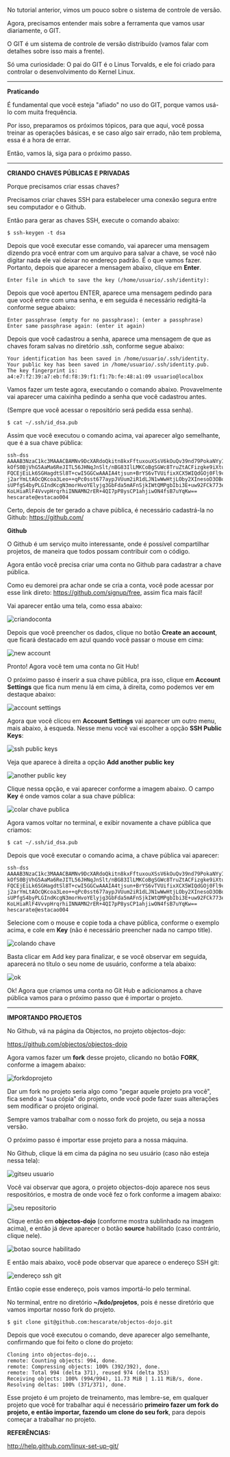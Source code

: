 No tutorial anterior, vimos um pouco sobre o sistema de controle de versão. 

Agora, precisamos entender mais sobre a ferramenta que vamos usar diariamente, o GIT. 

O GIT é um sistema de controle de versão distribuído (vamos falar com detalhes sobre isso mais a frente). 

Só uma curiosidade: O pai do GIT é o Linus Torvalds, e ele foi criado para controlar o desenvolvimento do Kernel Linux. 

***

**Praticando**

É fundamental que você esteja "afiado" no uso do GIT, porque vamos usá-lo com muita frequência.

Por isso, preparamos os próximos tópicos, para que aqui, você possa treinar as operações básicas, e se caso algo sair errado, não tem problema, essa é a hora de errar.

Então, vamos lá, siga para o próximo passo. 

***

**CRIANDO CHAVES PÚBLICAS E PRIVADAS** 

Porque precisamos criar essas chaves?

Precisamos criar chaves SSH para estabelecer uma conexão segura entre seu computador e o Github. 

Então para gerar as chaves SSH, execute o comando abaixo: 

```
$ ssh-keygen -t dsa
```

Depois que você executar esse comando, vai aparecer uma mensagem dizendo pra você entrar com um arquivo para salvar a chave, se você não digitar nada ele vai deixar no endereço padrão. É o que vamos fazer. Portanto, depois que aparecer a mensagem abaixo, clique em **Enter**. 

```
Enter file in which to save the key (/home/usuario/.ssh/identity):
```

Depois que você apertou ENTER, aparece uma mensagem pedindo para que você entre com uma senha, e em seguida é necessário redigitá-la conforme segue abaixo: 

```
Enter passphrase (empty for no passphrase): (enter a passphrase)
Enter same passphrase again: (enter it again)
```

Depois que você cadastrou a senha, aparece uma mensagem de que as chaves foram salvas no diretório .ssh, conforme segue abaixo: 


```
Your identification has been saved in /home/usuario/.ssh/identity.
Your public key has been saved in /home/usuario/.ssh/identity.pub.
The key fingerprint is:
a4:e7:f2:39:a7:eb:fd:f8:39:f1:f1:7b:fe:48:a1:09 usuario@localbox
```

Vamos fazer um teste agora, executando o comando abaixo. Provavelmente vai aparecer uma caixinha pedindo a senha que você cadastrou antes.

(Sempre que você acessar o repositório será pedida essa senha).

```
$ cat ~/.ssh/id_dsa.pub
```

Assim que você executou o comando acima, vai aparecer algo semelhante, que é a sua chave pública: 


```
ssh-dss AAAAB3NzaC1kc3MAAACBAMNv9DcXARdoQkitn8kxFftuxouXSsV6kOuQv39nd79PokaNYyIUQ6RTxET2BZ8A1tC0Yg+6of
kOfS0BjVhG5AaMa6ReJITL56JHNqJnSlt/nBG83IlLMKCoBgSGWc8TruZtACFizgke9iXtumQQbgeDiNjLRFuEDyvm85WySR5RAAAA
FQCEjEiLk6SGHagdtSl8T+cwI5GGCwAAAIA4tjsun+BrYS6vTVUifixXCX5WIQdGOj0Fl9cqif1nct3zXJCUEpg6f69dgcbMPjnieo
j2arYmLtAOcQKcoa3Leo++qPc0sst677aypJVUum2iR1dLJN1wWwHtjLOby2XInesoD3OBoE+XK6C9XYe96SqZPoxU54YAAAAIAS8i
sUPfgS4byPLGIndKcgN3morHvoYElyjg3GbFda5mAFnSjkIWtQMPgbIbi3E+uw92FCk773ew5xPlRYUjQXZaNzuh+0sHJrkaBFvbSI
KoLHiaRlF4VvvpHrqrhiINNAMN2rER+4QI7pP8ysCP1ahjiwON4fsB7uYqKw== hescarate@estacao004
```

Certo, depois de ter gerado a chave pública, é necessário cadastrá-la no Github: https://github.com/

**Github**

O Github é um serviço muito interessante, onde é possível compartilhar projetos, de maneira que todos possam contribuir com o código.

Agora então você precisa criar uma conta no Github para cadastrar a chave pública. 

Como eu demorei pra achar onde se cria a conta, você pode acessar por esse link direto: https://github.com/signup/free, assim fica mais fácil!

Vai aparecer então uma tela, como essa abaixo: 

![criandoconta](https://github.com/objectos/objectos-dojo-img/blob/master/github/1_criandoconta.png?raw=true)

Depois que você preencher os dados, clique no botão **Create an account**, que ficará destacado em azul quando você passar o mouse em cima:

![new account](https://github.com/objectos/objectos-dojo-img/blob/master/github/2_clicaremcreatenewaccount.png?raw=true)

Pronto! Agora você tem uma conta no Git Hub! 

O próximo passo é inserir a sua chave pública, pra isso, clique em **Account Settings** que fica num menu lá em cima, à direita, como podemos ver em destaque abaixo:

![account settings](https://github.com/objectos/objectos-dojo-img/blob/master/github/3_configuracoesgit.png?raw=true) 

Agora que você clicou em **Account Settings** vai aparecer um outro menu, mais abaixo, à esqueda. Nesse menu você vai escolher a opção **SSH Public Keys**: 

![ssh public keys](https://github.com/objectos/objectos-dojo-img/blob/master/github/4_inserindochave.png?raw=true)

Veja que aparece à direita a opção **Add another public key**

![another public key](https://github.com/objectos/objectos-dojo-img/blob/master/github/5_inserirchavepublica.png?raw=true)

Clique nessa opção, e vai aparecer conforme a imagem abaixo. O campo **Key** é onde vamos colar a sua chave pública: 

![colar chave publica](https://github.com/objectos/objectos-dojo-img/blob/master/github/7_chavepublica_a_inserir.png?raw=true)

Agora vamos voltar no terminal, e exibir novamente a chave pública que criamos: 

```
$ cat ~/.ssh/id_dsa.pub
```

Depois que você executar o comando acima, a chave pública vai aparecer: 

```
ssh-dss AAAAB3NzaC1kc3MAAACBAMNv9DcXARdoQkitn8kxFftuxouXSsV6kOuQv39nd79PokaNYyIUQ6RTxET2BZ8A1tC0Yg+6of
kOfS0BjVhG5AaMa6ReJITL56JHNqJnSlt/nBG83IlLMKCoBgSGWc8TruZtACFizgke9iXtumQQbgeDiNjLRFuEDyvm85WySR5RAAAA
FQCEjEiLk6SGHagdtSl8T+cwI5GGCwAAAIA4tjsun+BrYS6vTVUifixXCX5WIQdGOj0Fl9cqif1nct3zXJCUEpg6f69dgcbMPjnieo
j2arYmLtAOcQKcoa3Leo++qPc0sst677aypJVUum2iR1dLJN1wWwHtjLOby2XInesoD3OBoE+XK6C9XYe96SqZPoxU54YAAAAIAS8i
sUPfgS4byPLGIndKcgN3morHvoYElyjg3GbFda5mAFnSjkIWtQMPgbIbi3E+uw92FCk773ew5xPlRYUjQXZaNzuh+0sHJrkaBFvbSI
KoLHiaRlF4VvvpHrqrhiINNAMN2rER+4QI7pP8ysCP1ahjiwON4fsB7uYqKw== hescarate@estacao004
```

Selecione com o mouse e copie toda a chave pública, conforme o exemplo acima, e cole em **Key** (não é necessário preencher nada no campo title). 

![colando chave](https://github.com/objectos/objectos-dojo-img/blob/master/github/6_colandochavepublica.png?raw=true)

Basta clicar em Add key para finalizar, e se você observar em seguida, aparecerá no título o seu nome de usuário, conforme a tela abaixo:

![ok](https://github.com/objectos/objectos-dojo-img/blob/master/github/8_chavepublica.png?raw=true)

Ok! Agora que criamos uma conta no Git Hub e adicionamos a chave pública vamos para o próximo passo que é importar o projeto.


***




**IMPORTANDO PROJETOS**

No Github, vá na página da Objectos, no projeto objectos-dojo:

https://github.com/objectos/objectos-dojo

Agora vamos fazer um **fork** desse projeto, clicando no botão **FORK**, conforme a imagem abaixo: 

![forkdoprojeto](https://github.com/objectos/objectos-dojo-img/blob/master/github/9_forkdoprojeto.png?raw=true)

Dar um fork no projeto seria algo como "pegar aquele projeto pra você", fica sendo a "sua cópia" do projeto, onde você pode fazer suas alterações sem modificar o projeto original. 

Sempre vamos trabalhar com o nosso fork do projeto, ou seja a nossa versão. 

O próximo passo é importar esse projeto para a nossa máquina.

No Github, clique lá em cima da página no seu usuário (caso não esteja nessa tela): 

![gitseu usuario](https://github.com/objectos/objectos-dojo-img/blob/master/github/10_forkseuusuairo.png?raw=true)

Você vai observar que agora, o projeto objectos-dojo aparece nos seus respositórios, e mostra de onde você fez o fork conforme a imagem abaixo: 

![seu repositorio](https://github.com/objectos/objectos-dojo-img/blob/master/github/11_forkclicarrepositorio.png?raw=true)

Clique então em **objectos-dojo** (conforme mostra sublinhado na imagem acima), e então já deve aparecer o botão **source** habilitado (caso contrário, clique nele). 

![botao source habilitado](https://github.com/objectos/objectos-dojo-img/blob/master/github/12_fork_endereco_git.png?raw=true) 

E então mais abaixo, você pode observar que aparece o endereço SSH git: 

![endereço ssh git](https://github.com/objectos/objectos-dojo-img/blob/master/github/13_fork_endereco_git.png?raw=trueg)

Então copie esse endereço, pois vamos importá-lo pelo terminal.

No terminal, entre no diretório **~/kdo/projetos**, pois é nesse diretório que vamos importar nosso fork do projeto. 

```
$ git clone git@github.com:hescarate/objectos-dojo.git
```

Depois que você executou o comando, deve aparecer algo semelhante, confirmando que foi feito o clone do projeto: 

```
Cloning into objectos-dojo...
remote: Counting objects: 994, done.
remote: Compressing objects: 100% (392/392), done.
remote: Total 994 (delta 371), reused 974 (delta 353)
Receiving objects: 100% (994/994), 11.73 MiB | 1.11 MiB/s, done.
Resolving deltas: 100% (371/371), done.
```

Esse projeto é um projeto de treinamento, mas lembre-se, em qualquer projeto que você for trabalhar aqui é necessário **primeiro fazer um fork do projeto, e então importar, fazendo um clone do seu fork**, para depois começar a trabalhar no projeto. 








**REFERÊNCIAS:** 

http://help.github.com/linux-set-up-git/


